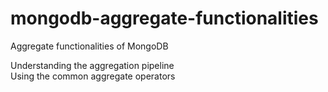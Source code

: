 # mongodb-aggregate-functionalities
Aggregate functionalities of MongoDB

Understanding the aggregation pipeline
<br />
Using the common aggregate operators
